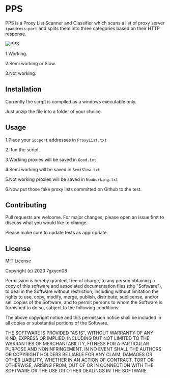 # PPS

PPS is a Proxy List Scanner and Classifier which scans a list of proxy server `ipaddress:port` and splits them into three categories based on their HTTP response.

![PPS](https://user-images.githubusercontent.com/121936658/211213991-2e39b16e-1f0d-4e6b-bd50-9118e2961229.png)

1.Working.


2.Semi working or Slow.


3.Not working.


## Installation

Currently the script is compiled as a windows executable only.


Just unzip the file into a folder of your choice.


## Usage
1.Place your `ip:port` addresses in `ProxyList.txt`


2.Run the script.


3.Working proxies will be saved in `Good.txt`


4.Semi working will be saved in `SemiSlow.txt`


5.Not working proxies will be saved in `NonWorking.txt`


6.Now put those fake proxy lists committed on Github to the test.


## Contributing

Pull requests are welcome. For major changes, please open an issue first
to discuss what you would like to change.

Please make sure to update tests as appropriate.

## License

MIT License

Copyright (c) 2023 7gxycn08

Permission is hereby granted, free of charge, to any person obtaining a copy
of this software and associated documentation files (the "Software"), to deal
in the Software without restriction, including without limitation the rights
to use, copy, modify, merge, publish, distribute, sublicense, and/or sell
copies of the Software, and to permit persons to whom the Software is
furnished to do so, subject to the following conditions:

The above copyright notice and this permission notice shall be included in all
copies or substantial portions of the Software.

THE SOFTWARE IS PROVIDED "AS IS", WITHOUT WARRANTY OF ANY KIND, EXPRESS OR
IMPLIED, INCLUDING BUT NOT LIMITED TO THE WARRANTIES OF MERCHANTABILITY,
FITNESS FOR A PARTICULAR PURPOSE AND NONINFRINGEMENT. IN NO EVENT SHALL THE
AUTHORS OR COPYRIGHT HOLDERS BE LIABLE FOR ANY CLAIM, DAMAGES OR OTHER
LIABILITY, WHETHER IN AN ACTION OF CONTRACT, TORT OR OTHERWISE, ARISING FROM,
OUT OF OR IN CONNECTION WITH THE SOFTWARE OR THE USE OR OTHER DEALINGS IN THE
SOFTWARE.
